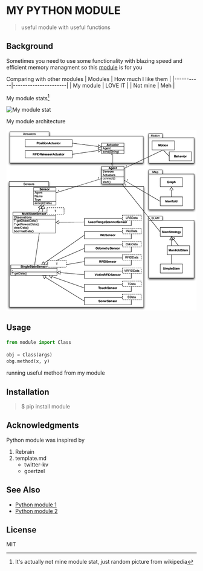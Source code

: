 # MY PYTHON MODULE

> useful module with useful functions

## Background

Sometimes you need to use some functionality with
blazing speed and efficient memory managment so
this [module](https://docs.python.org/3/tutorial/modules.html) is for you

Comparing with other modules
| Modules   | How much I like them |
|-----------|----------------------|
| My module | LOVE IT              |
| Not mine  | Meh                  |

My module stats[^1]

![My module stat](https://en.wikipedia.org/wiki/Wikipedia:Statistics#/media/File:Mikemoral-time_stats.jpg)

My module architecture 

![architecture](/The-UML-diagram-of-the-Agent-Sensor-and-Actuator-hierarchies-with-implementing.png)

## Usage

```python
from module import Class

obj = Class(args)
obg.method(x, y)
```
running useful method from my module

## Installation

> $ pip install module

## Acknowledgments

Python module was inspired by
1. Rebrain
2. template.md
   * twitter-kv
   * goertzel

## See Also

* [Python module 1](https://docs.python.org/3/library/datetime.html)
* [Python module 2](https://docs.python.org/3/library/zoneinfo.html)

## License

MIT


[^1]: It's actually not mine module stat, just random picture
from wikipedia